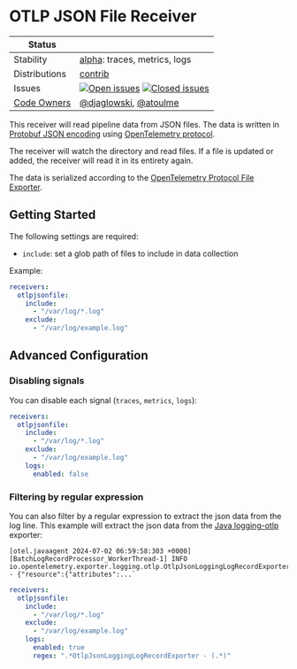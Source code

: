 # OTLP JSON File Receiver

<!-- status autogenerated section -->
| Status        |           |
| ------------- |-----------|
| Stability     | [alpha]: traces, metrics, logs   |
| Distributions | [contrib] |
| Issues        | [![Open issues](https://img.shields.io/github/issues-search/open-telemetry/opentelemetry-collector-contrib?query=is%3Aissue%20is%3Aopen%20label%3Areceiver%2Fotlpjsonfile%20&label=open&color=orange&logo=opentelemetry)](https://github.com/open-telemetry/opentelemetry-collector-contrib/issues?q=is%3Aopen+is%3Aissue+label%3Areceiver%2Fotlpjsonfile) [![Closed issues](https://img.shields.io/github/issues-search/open-telemetry/opentelemetry-collector-contrib?query=is%3Aissue%20is%3Aclosed%20label%3Areceiver%2Fotlpjsonfile%20&label=closed&color=blue&logo=opentelemetry)](https://github.com/open-telemetry/opentelemetry-collector-contrib/issues?q=is%3Aclosed+is%3Aissue+label%3Areceiver%2Fotlpjsonfile) |
| [Code Owners](https://github.com/open-telemetry/opentelemetry-collector-contrib/blob/main/CONTRIBUTING.md#becoming-a-code-owner)    | [@djaglowski](https://www.github.com/djaglowski), [@atoulme](https://www.github.com/atoulme) |

[alpha]: https://github.com/open-telemetry/opentelemetry-collector#alpha
[contrib]: https://github.com/open-telemetry/opentelemetry-collector-releases/tree/main/distributions/otelcol-contrib
<!-- end autogenerated section -->

This receiver will read pipeline data from JSON files. The data is written in
[Protobuf JSON
encoding](https://developers.google.com/protocol-buffers/docs/proto3#json)
using [OpenTelemetry
protocol](https://github.com/open-telemetry/opentelemetry-proto).

The receiver will watch the directory and read files. If a file is updated or added,
the receiver will read it in its entirety again.

The data is serialized according to the [OpenTelemetry Protocol File Exporter](https://github.com/open-telemetry/opentelemetry-specification/blob/main/specification/protocol/file-exporter.md).

## Getting Started

The following settings are required:

- `include`: set a glob path of files to include in data collection

Example:

```yaml
receivers:
  otlpjsonfile:
    include:
      - "/var/log/*.log"
    exclude:
      - "/var/log/example.log"
```

## Advanced Configuration

### Disabling signals

You can disable each signal (`traces`, `metrics`, `logs`):

```yaml
receivers:
  otlpjsonfile:
    include:
      - "/var/log/*.log"
    exclude:
      - "/var/log/example.log"
    logs:
      enabled: false
```

### Filtering by regular expression

You can also filter by a regular expression to extract the json data from the log line.
This example will extract the json data from the [Java logging-otlp](https://opentelemetry.io/docs/languages/java/configuration/#logging-otlp-json-exporter) exporter:

```log
[otel.javaagent 2024-07-02 06:59:58:303 +0000] [BatchLogRecordProcessor_WorkerThread-1] INFO io.opentelemetry.exporter.logging.otlp.OtlpJsonLoggingLogRecordExporter - {"resource":{"attributes":...`
```

```yaml
receivers:
  otlpjsonfile:
    include:
      - "/var/log/*.log"
    exclude:
      - "/var/log/example.log"
    logs:
      enabled: true
      regex: ".*OtlpJsonLoggingLogRecordExporter - (.*)"
```

